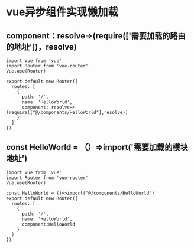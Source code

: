 # vue异步组件实现懒加载

## component：resolve=>(require(['需要加载的路由的地址'])，resolve)

```vue
import Vue from 'vue'
import Router from 'vue-router'
Vue.use(Router)

export default new Router({
  routes: [
    {
      path: '/',
      name: 'HelloWorld',
      component: resolve=>(require(["@/components/HelloWorld"],resolve))
    }
  ]
})
```

## const HelloWorld = （）=>import('需要加载的模块地址')

```vue
import Vue from 'vue'
import Router from 'vue-router'
Vue.use(Router)

const HelloWorld = ()=>import("@/components/HelloWorld")
export default new Router({
  routes: [
    {
      path: '/',
      name: 'HelloWorld',
      component:HelloWorld
    }
  ]
})
```
